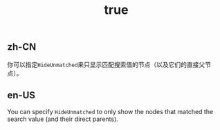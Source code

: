 ﻿---
order: 5
title:
  zh-CN: 隐藏无双
  en-US: Hide Unmatched
---

## zh-CN

你可以指定`HideUnmatched`来只显示匹配搜索值的节点（以及它们的直接父节点）。

## en-US

You can specify `HideUnmatched` to only show the nodes that matched the search value (and their direct parents).


<style>
[data-theme="dark"] .site-tree-search-value {
  color: #d84a1b;
}
</style>
